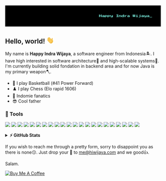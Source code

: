 [![Header](https://raw.githubusercontent.com/hiwijaya/hiwijaya/master/img/header.png "hiwijaya.com")](https://hiwijaya.com/)

## Hello, world! <img src="https://raw.githubusercontent.com/hiwijaya/hiwijaya/master/img/hi.gif" width="24px">

My name is **Happy Indra Wijaya**, a software engineer from Indonesia🏝️. I have high interested in software architecture🚧 and high-scalable systems🚀. I'm currently building solid fondation in backend area and for now Java is my primary weapon🪓.

- 🏀 I play Basketball (#41 Power Forward)
- ♟️ I play Chess (Elo rapid 1606)
- 🍜 Indomie fanatics
- 😎 Cool father

### 🔨 Tools

![](https://img.shields.io/badge/java-EB2024?style=for-the-badge&logo=java&logoColor=white)
![](https://img.shields.io/badge/python-336D9B?style=for-the-badge&logo=python&logoColor=white)
![](https://img.shields.io/badge/JavaScript-F7DF1E?style=for-the-badge&logo=javascript&logoColor=black)
![](https://img.shields.io/badge/Spring-4EA94B?style=for-the-badge&logo=spring&logoColor=white)
![](https://img.shields.io/badge/Hibernate-59666C?style=for-the-badge&logo=hibernate&logoColor=BCAE79)
![](https://img.shields.io/badge/Flask-000000?style=for-the-badge&logo=flask&logoColor=white)
![](https://img.shields.io/badge/PostgreSQL-31648C?style=for-the-badge&logo=postgresql&logoColor=white)
![](https://img.shields.io/badge/MySQL-00608B?style=for-the-badge&logo=mysql&logoColor=white)
![](https://img.shields.io/badge/Realm-9A50A5?style=for-the-badge&logo=realm&logoColor=white)
![](https://img.shields.io/badge/React-20232A?style=for-the-badge&logo=react&logoColor=61DAFB)
![](https://img.shields.io/badge/React_Native-20232A?style=for-the-badge&logo=react&logoColor=61DAFB)
![](https://img.shields.io/badge/AngularJS-DD1B16?style=for-the-badge&logo=angular&logoColor=white)
![](https://img.shields.io/badge/Gatsby-663399?style=for-the-badge&logo=gatsby&logoColor=white)
![](https://img.shields.io/badge/Tailwind_CSS-06B6D4?style=for-the-badge&logo=tailwind-css&logoColor=white)
![](https://img.shields.io/badge/HTML5-E34F26?style=for-the-badge&logo=html5&logoColor=white)
![](https://img.shields.io/badge/CSS3-1572B6?style=for-the-badge&logo=css3&logoColor=white)
![](https://img.shields.io/badge/Netlify-00C7B7?style=for-the-badge&logo=netlify&logoColor=white)
![](https://img.shields.io/badge/AWS-EF931E?style=for-the-badge&logo=amazonaws&logoColor=black)
![](https://img.shields.io/badge/Digital_Ocean-0181FF?style=for-the-badge&logo=digitalocean&logoColor=white)
![](https://img.shields.io/badge/NGINX-009137?style=for-the-badge&logo=nginx&logoColor=white)
![](https://img.shields.io/badge/Docker-2496ED?style=for-the-badge&logo=docker&logoColor=white)
![](https://img.shields.io/badge/Firebase-F5820B?style=for-the-badge&logo=firebase&logoColor=white)

<details>
  <summary><b>⚡ GitHub Stats</b></summary>
  <br/>

  <p align="left">
    <img src="https://github-readme-stats.vercel.app/api/top-langs/?username=hiwijaya&hide=html,ruby,objective-c,starlark&hide_title=true&hide_border=true&layout=compact&langs_count=6&bg_color=2E3440&text_color=88BFCF" height=150/>
    <img src="https://github-readme-streak-stats.herokuapp.com/?user=hiwijaya&hide_border=true&theme=nord" height=150/>
  </p>
  <img src = "https://activity-graph.herokuapp.com/graph?username=hiwijaya&hide_border=true&theme=nord" >
</details>

If you wish to reach me through a pretty form, sorry to disappoint you as there is none😗. Just drop your 💬 to me@hiwijaya.com and we good👍.

Salam.

<a href="https://www.buymeacoffee.com/hiwijaya" target="_blank" rel="noopener noreferrer">
  <img src="https://cdn.buymeacoffee.com/buttons/v2/default-yellow.png" alt="Buy Me A Coffee" width=160>
</a>
